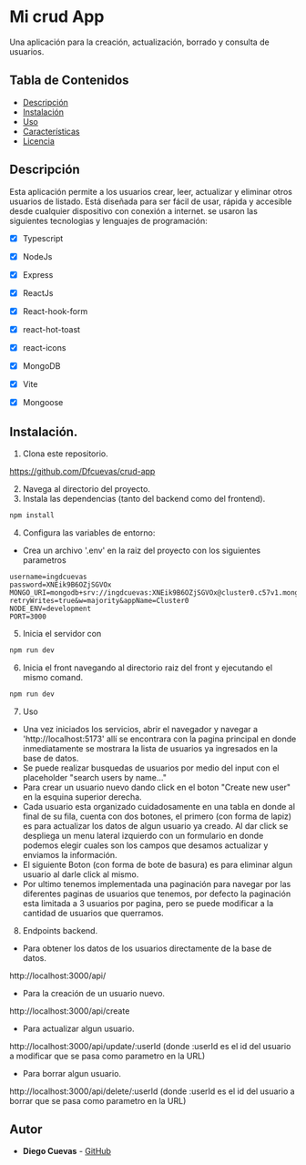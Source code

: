 # Mi crud App

Una aplicación para la creación, actualización, borrado y consulta de usuarios.

## Tabla de Contenidos
- [Descripción](#descripción)
- [Instalación](#instalación)
- [Uso](#uso)
- [Características](#características)
- [Licencia](#licencia)

## Descripción

Esta aplicación permite a los usuarios crear, leer, actualizar y eliminar otros usuarios de listado. Está diseñada para ser fácil de usar, rápida y accesible desde cualquier dispositivo con conexión a internet. se usaron las siguientes tecnologias y lenguajes de programación:

- [x] Typescript
- [x] NodeJs
- [x] Express
- [x] ReactJs
- [x] React-hook-form
- [x] react-hot-toast
- [x] react-icons
- [x] MongoDB
- [x] Vite
- [x] Mongoose


## Instalación.

1. Clona este repositorio.

https://github.com/Dfcuevas/crud-app

2. Navega al directorio del proyecto.
3. Instala las dependencias (tanto del backend como del frontend).
   
```bash
npm install
```

4. Configura las variables de entorno:
  - Crea un archivo '.env' en la raiz del proyecto con los siguientes parametros

 ```env
username=ingdcuevas
password=XNEik9B6OZjSGVOx
MONGO_URI=mongodb+srv://ingdcuevas:XNEik9B6OZjSGVOx@cluster0.c57v1.mongodb.net/users?retryWrites=true&w=majority&appName=Cluster0
NODE_ENV=development
PORT=3000
 ```

5. Inicia el servidor con

```bash
npm run dev
```

6. Inicia el front navegando al directorio raiz del front y ejecutando el mismo comand.

```bash
npm run dev
```

7. Uso

- Una vez iniciados los servicios, abrir el navegador y navegar a 'http://localhost:5173' allí se encontrara con la pagina principal en donde inmediatamente se mostrara la lista de usuarios ya ingresados en la base de datos.
- Se puede realizar busquedas de usuarios por medio del input con el placeholder "search users by name..."
- Para crear un usuario nuevo dando click en el boton "Create new user" en la esquina superior derecha.
- Cada usuario esta organizado cuidadosamente en una tabla en donde al final de su fila, cuenta con dos botones, el primero (con forma de lapiz) es para actualizar los datos de algun usuario ya creado. Al dar click se despliega un menu lateral izquierdo con un formulario en donde podemos elegir cuales son los campos que desamos actualizar y enviamos la información.
- El siguiente Boton (con forma de bote de basura) es para eliminar algun usuario al darle click al mismo.
- Por ultimo tenemos implementada una paginación para navegar por las diferentes paginas de usuarios que tenemos, por defecto la paginación esta limitada a 3 usuarios por pagina, pero se puede modificar a la cantidad de usuarios que querramos.

8. Endpoints backend.

- Para obtener los datos de los usuarios directamente de la base de datos.

http://localhost:3000/api/

- Para la creación de un usuario nuevo.

http://localhost:3000/api/create

- Para actualizar algun usuario.

http://localhost:3000/api/update/:userId (donde :userId es el id del usuario a modificar que se pasa como parametro en la URL)

- Para borrar algun usuario.

http://localhost:3000/api/delete/:userId (donde :userId es el id del usuario a borrar que se pasa como parametro en la URL)

## Autor

- **Diego Cuevas** - [GitHub](https://github.com/Dfcuevas)
